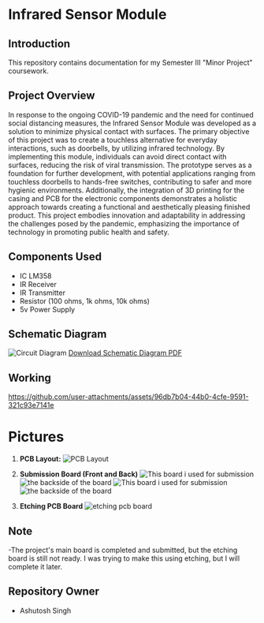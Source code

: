 # Infrared Sensor Module

## Introduction
This repository contains documentation for my Semester III "Minor Project" coursework.

## Project Overview
In response to the ongoing COVID-19 pandemic and the need for continued social distancing measures, the Infrared Sensor Module was developed as a solution to minimize physical contact with surfaces. The primary objective of this project was to create a touchless alternative for everyday interactions, such as doorbells, by utilizing infrared technology. By implementing this module, individuals can avoid direct contact with surfaces, reducing the risk of viral transmission. The prototype serves as a foundation for further development, with potential applications ranging from touchless doorbells to hands-free switches, contributing to safer and more hygienic environments. Additionally, the integration of 3D printing for the casing and PCB for the electronic components demonstrates a holistic approach towards creating a functional and aesthetically pleasing finished product. This project embodies innovation and adaptability in addressing the challenges posed by the pandemic, emphasizing the importance of technology in promoting public health and safety.

## Components Used
- IC LM358
- IR Receiver
- IR Transmitter
- Resistor (100 ohms, 1k ohms, 10k ohms)
- 5v Power Supply


## Schematic Diagram
![Circuit Diagram](https://github.com/Ashutoshss/InfraredSensorModule/assets/103228643/764b7738-4fbd-43d9-8f2a-6d3121ac628b)
[Download Schematic Diagram PDF](https://github.com/Ashutoshss/InfraredSensorModule/files/15153404/Circuit.Diagram.pdf)

## Working
https://github.com/user-attachments/assets/96db7b04-44b0-4cfe-9591-321c93e7141e

# Pictures
1. **PCB Layout:**
   ![PCB Layout](https://github.com/Ashutoshss/InfraredSensorModule/assets/103228643/40ceb070-d768-4d6a-884e-d362a570e123)

2. **Submission Board (Front and Back)**
   ![This board i used for submission](https://github.com/user-attachments/assets/27a5365e-86b8-4c2a-884f-fe299fd958bb)
  ![the backside of the board](https://github.com/user-attachments/assets/517b1789-981a-4ff0-810b-dac5b3cbe920)
![This board i used for submission](https://github.com/user-attachments/assets/6cf3c9ca-c275-4fb6-a89c-44a93312bc2a)
![the backside of the board](https://github.com/user-attachments/assets/9b71872d-601a-4575-a403-ad17e4813706)


3. **Etching PCB Board**
   ![etching pcb board](https://github.com/user-attachments/assets/75a81cc6-c241-44e0-b863-4c9fc74cc427)


## Note
-The project's main board is completed and submitted, but the etching board is still not ready. I was trying to make this using etching, but I will complete it later.

## Repository Owner
- Ashutosh Singh
